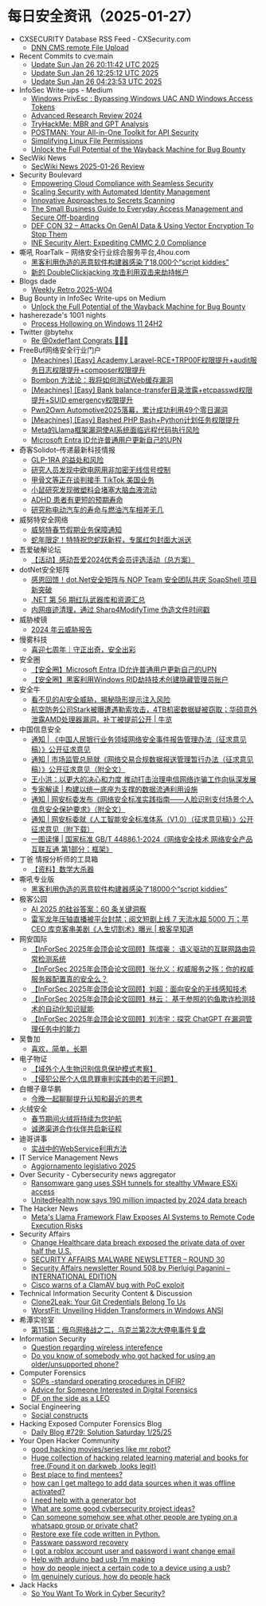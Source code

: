 # 每日安全资讯（2025-01-27）

- CXSECURITY Database RSS Feed - CXSecurity.com
  - [DNN CMS  remote File Upload](https://cxsecurity.com/issue/WLB-2025010026)
- Recent Commits to cve:main
  - [Update Sun Jan 26 20:11:42 UTC 2025](https://github.com/trickest/cve/commit/f22674c92d9c9d36dc7fccc765ad1a5cd605dddd)
  - [Update Sun Jan 26 12:25:12 UTC 2025](https://github.com/trickest/cve/commit/d08b1078577025607e08eeed5db925268172e62f)
  - [Update Sun Jan 26 04:23:53 UTC 2025](https://github.com/trickest/cve/commit/4054876b4ba4a47e7bcfa06db4f05bdb490c72b7)
- InfoSec Write-ups - Medium
  - [Windows PrivEsc : Bypassing Windows UAC AND Windows Access Tokens](https://infosecwriteups.com/windows-privesc-bypassing-windows-uac-and-windows-access-tokens-91a155cf636e?source=rss----7b722bfd1b8d---4)
  - [Advanced Research Review 2024](https://infosecwriteups.com/advanced-research-review-2024-a06cfac85142?source=rss----7b722bfd1b8d---4)
  - [TryHackMe: MBR and GPT Analysis](https://infosecwriteups.com/tryhackme-mbr-and-gpt-analysis-81fa23b2ae72?source=rss----7b722bfd1b8d---4)
  - [POSTMAN: Your All-in-One Toolkit for API Security](https://infosecwriteups.com/postman-your-all-in-one-toolkit-for-api-security-5f7543fe11b1?source=rss----7b722bfd1b8d---4)
  - [Simplifying Linux File Permissions](https://infosecwriteups.com/simplifying-linux-file-permissions-006b03a29afc?source=rss----7b722bfd1b8d---4)
  - [Unlock the Full Potential of the Wayback Machine for Bug Bounty](https://infosecwriteups.com/unlock-the-full-potential-of-the-wayback-machine-for-bug-bounty-8b6f57e2637d?source=rss----7b722bfd1b8d---4)
- SecWiki News
  - [SecWiki News 2025-01-26 Review](http://www.sec-wiki.com/?2025-01-26)
- Security Boulevard
  - [Empowering Cloud Compliance with Seamless Security](https://securityboulevard.com/2025/01/empowering-cloud-compliance-with-seamless-security/)
  - [Scaling Security with Automated Identity Management](https://securityboulevard.com/2025/01/scaling-security-with-automated-identity-management/)
  - [Innovative Approaches to Secrets Scanning](https://securityboulevard.com/2025/01/innovative-approaches-to-secrets-scanning/)
  - [The Small Business Guide to Everyday Access Management and Secure Off-boarding](https://securityboulevard.com/2025/01/the-small-business-guide-to-everyday-access-management-and-secure-off-boarding/)
  - [DEF CON 32 – Attacks On GenAI Data & Using Vector Encryption To Stop Them](https://securityboulevard.com/2025/01/def-con-32-attacks-on-genai-data-using-vector-encryption-to-stop-them/)
  - [INE Security Alert: Expediting CMMC 2.0 Compliance](https://securityboulevard.com/2025/01/ine-security-alert-expediting-cmmc-2-0-compliance/)
- 嘶吼 RoarTalk – 网络安全行业综合服务平台,4hou.com
  - [黑客利用伪造的恶意软件构建器感染了18,000个“script kiddies”](https://www.4hou.com/posts/yzAR)
  - [新的 DoubleClickjacking 攻击利用双击来劫持帐户](https://www.4hou.com/posts/vwJn)
- Blogs  dade
  - [Weekly Retro 2025-W04](https://0xda.de/blog/2025/01/weekly-retro-2025-w04/)
- Bug Bounty in InfoSec Write-ups on Medium
  - [Unlock the Full Potential of the Wayback Machine for Bug Bounty](https://infosecwriteups.com/unlock-the-full-potential-of-the-wayback-machine-for-bug-bounty-8b6f57e2637d?source=rss----7b722bfd1b8d--bug_bounty)
- hasherezade's 1001 nights
  - [Process Hollowing on Windows 11 24H2](https://hshrzd.wordpress.com/2025/01/27/process-hollowing-on-windows-11-24h2/)
- Twitter @bytehx
  - [Re @0xdef1ant Congrats 🎉🎉🎉](https://x.com/bytehx343/status/1883378858269020361)
- FreeBuf网络安全行业门户
  - [[Meachines] [Easy] Academy Laravel-RCE+TRP00F权限提升+audit服务日志权限提升+composer权限提升](https://www.freebuf.com/articles/web/420868.html)
  - [Bombon 方法论：我将如何测试Web缓存漏洞](https://www.freebuf.com/articles/web/420867.html)
  - [[Meachines] [Easy] Bank balance-transfer目录泄露+etcpasswd权限提升+SUID emergency权限提升](https://www.freebuf.com/articles/web/420863.html)
  - [Pwn2Own Automotive2025落幕，累计成功利用49个零日漏洞](https://www.freebuf.com/news/420848.html)
  - [[Meachines] [Easy] Bashed PHP Bash+Python计划任务权限提升](https://www.freebuf.com/articles/web/420843.html)
  - [Meta的Llama框架漏洞使AI系统面临远程代码执行风险](https://www.freebuf.com/vuls/420864.html)
  - [Microsoft Entra ID允许普通用户更新自己的UPN](https://www.freebuf.com/news/420832.html)
- 奇客Solidot–传递最新科技情报
  - [GLP-1RA 的益处和风险](https://www.solidot.org/story?sid=80431)
  - [研究人员发现中欧电网用非加密无线信号控制](https://www.solidot.org/story?sid=80430)
  - [甲骨文等正在谈判接手 TikTok 美国业务](https://www.solidot.org/story?sid=80428)
  - [小鼠研究发现微塑料会堵塞大脑血液流动](https://www.solidot.org/story?sid=80427)
  - [ADHD 患者有更短的预期寿命](https://www.solidot.org/story?sid=80426)
  - [研究称电动汽车的寿命与燃油汽车相差无几](https://www.solidot.org/story?sid=80425)
- 威努特安全网络
  - [威努特春节假期业务保障通知](https://mp.weixin.qq.com/s?__biz=MzAwNTgyODU3NQ==&mid=2651130894&idx=1&sn=a739a4aa1a6a2ba1ed852c001b054cac&chksm=80e716beb7909fa8843b696e0efcf422e23be1815fd7fbc7f4daca4d26fd047631f3160f831e&scene=58&subscene=0#rd)
  - [蛇年限定！特特祝您蛇跃新程，专属红包封面大派送](https://mp.weixin.qq.com/s?__biz=MzAwNTgyODU3NQ==&mid=2651130893&idx=1&sn=93968e179aca1422e0b570785a21350a&chksm=80e716bdb7909fabc3fa203233b7fe9dea90e57a1941fca61e177b66b0e669412cb233f32eac&scene=58&subscene=0#rd)
- 吾爱破解论坛
  - [【活动】感动吾爱2024优秀会员评选活动（总方案）](https://mp.weixin.qq.com/s?__biz=MjM5Mjc3MDM2Mw==&mid=2651141640&idx=1&sn=c7380d0293c9463bb911500de75e6466&chksm=bd50a65c8a272f4a8312beef94ff17af41e1da141c344f6e9a4f5297c2be895e52abecf53ef3&scene=58&subscene=0#rd)
- dotNet安全矩阵
  - [感恩回馈！dot.Net安全矩阵与 NOP Team 安全团队共庆 SoapShell 项目新突破](https://mp.weixin.qq.com/s?__biz=MzUyOTc3NTQ5MA==&mid=2247498461&idx=1&sn=c89203d98fd373a5323694401d4eee08&chksm=fa595430cd2edd26502b5d69a1747efcd9ce1cb574936412319dc22ee9b8eeae7e24972e0751&scene=58&subscene=0#rd)
  - [.NET 第 56 期红队武器库和资源汇总](https://mp.weixin.qq.com/s?__biz=MzUyOTc3NTQ5MA==&mid=2247498461&idx=2&sn=60a67fa4d6b0ab13ce54974a473dfcab&chksm=fa595430cd2edd265f6d792bb13109ecef4975bbf86b6cbe3d23e6cefc38191e742bc24dd549&scene=58&subscene=0#rd)
  - [内网痕迹清理，通过 Sharp4ModifyTime 伪造文件时间戳](https://mp.weixin.qq.com/s?__biz=MzUyOTc3NTQ5MA==&mid=2247498461&idx=3&sn=2626f54c3fe728d0e72c4b26794f1458&chksm=fa595430cd2edd26a574fe2967cd3ed4ca807ba91f50806c2e0a4b1a9f6ac27d109181aadb58&scene=58&subscene=0#rd)
- 威胁棱镜
  - [2024 年云威胁报告](https://mp.weixin.qq.com/s?__biz=MzkyMzE5ODExNQ==&mid=2247487641&idx=1&sn=a8898a47e93d5fab2dcffdfc8e8f4d37&chksm=c1e9e755f69e6e439ce0173ca28cc38881d507533e17d3e4e34bdf6bf25b87d406b04f9ea080&scene=58&subscene=0#rd)
- 慢雾科技
  - [喜迎七周年｜守正出奇，安全出彩](https://mp.weixin.qq.com/s?__biz=MzU4ODQ3NTM2OA==&mid=2247501022&idx=1&sn=9b1b6cacc81fcfd8cbe9cc1b220e1832&chksm=fddeba59caa9334f36aab17997af5899a4932950b03dd231b9d922dd6d8c0944f18b1e8729c3&scene=58&subscene=0#rd)
- 安全圈
  - [【安全圈】Microsoft Entra ID允许普通用户更新自己的UPN](https://mp.weixin.qq.com/s?__biz=MzIzMzE4NDU1OQ==&mid=2652067622&idx=2&sn=a56656b05bfd9f42f777c577cffe85e3&chksm=f36e7b66c419f2708526e2e4cf320f327b2b10e54589e7f1f7332c0aaab95c830b6fe1e99286&scene=58&subscene=0#rd)
  - [【安全圈】黑客利用Windows RID劫持技术创建隐藏管理员账户](https://mp.weixin.qq.com/s?__biz=MzIzMzE4NDU1OQ==&mid=2652067622&idx=3&sn=ad95819ae6f36cb189f9da9618fff556&chksm=f36e7b66c419f270b763f53a6b467d57fb473ad42b2f070ef2b5ef85e28fe5a6a216883110c8&scene=58&subscene=0#rd)
- 安全牛
  - [看不见的AI安全威胁，揭秘隐形提示注入风险](https://mp.weixin.qq.com/s?__biz=MjM5Njc3NjM4MA==&mid=2651134990&idx=1&sn=701c1c672e4859e10d8a989e92cfb9b5&chksm=bd15acdd8a6225cb5ec58575e05024b4512f90cf414c4929ea5550ca0ce63abe76610f3c4bcb&scene=58&subscene=0#rd)
  - [航空防务公司Stark被曝遭遇勒索攻击，4TB机密数据疑被窃取；华硕意外泄露AMD处理器漏洞，补丁被提前公开 | 牛览](https://mp.weixin.qq.com/s?__biz=MjM5Njc3NjM4MA==&mid=2651134990&idx=2&sn=58403bc9b1f187d4eeb8a0040555e426&chksm=bd15acdd8a6225cb148a4aac712178ac0f5b93c6a31929a25b66f04ad2541cae3e31269ab937&scene=58&subscene=0#rd)
- 中国信息安全
  - [通知 | 《中国人民银行业务领域网络安全事件报告管理办法（征求意见稿）》公开征求意见](https://mp.weixin.qq.com/s?__biz=MzA5MzE5MDAzOA==&mid=2664235817&idx=1&sn=fc21c6dca1cb7fc755540bf1a276b4b8&chksm=8b5801d0bc2f88c64b2b33a32ff1a4843f115dc87b187875b035e581478bac28fa6bbd2edce9&scene=58&subscene=0#rd)
  - [通知 | 市场监管总局就《网络交易合规数据报送管理暂行办法（征求意见稿）》公开征求意见（附全文）](https://mp.weixin.qq.com/s?__biz=MzA5MzE5MDAzOA==&mid=2664235817&idx=2&sn=06ab12bffe83179be743b7574a46733f&chksm=8b5801d0bc2f88c60c136de3cf22a57e9bf3c67399afa6460b98658f345884af8af9f9530e65&scene=58&subscene=0#rd)
  - [王小洪：以更大的决心和力度 推动打击治理电信网络诈骗工作向纵深发展](https://mp.weixin.qq.com/s?__biz=MzA5MzE5MDAzOA==&mid=2664235817&idx=3&sn=a50ca75a1c03205901b7729871f25d56&chksm=8b5801d0bc2f88c61f7af6b54d6e354c22a2a5efd4fde9f1e076a1e06c36c2d5c59c916711ad&scene=58&subscene=0#rd)
  - [专家解读 | 构建以统一底座为支撑的数据流通利用设施](https://mp.weixin.qq.com/s?__biz=MzA5MzE5MDAzOA==&mid=2664235817&idx=4&sn=5076068c4750dd6b85b48aa9607d94b1&chksm=8b5801d0bc2f88c6579c93f85b9547010ec4fef616426845f7307a2f90ba0776caf33093fc32&scene=58&subscene=0#rd)
  - [通知 | 网安标委发布《网络安全标准实践指南——人脸识别支付场景个人信息安全保护要求》（附全文）](https://mp.weixin.qq.com/s?__biz=MzA5MzE5MDAzOA==&mid=2664235817&idx=5&sn=be29f8aa62961fd03e70b0971dd8282d&chksm=8b5801d0bc2f88c6f066bb15865a68ae0fcd446f4e1d5e2d09e8e7280ec917f3de8e84e77638&scene=58&subscene=0#rd)
  - [通知 | 网安标委就《人工智能安全标准体系（V1.0）（征求意见稿）》公开征求意见（附下载）](https://mp.weixin.qq.com/s?__biz=MzA5MzE5MDAzOA==&mid=2664235817&idx=6&sn=70f1d6b8d5331b791b6625561bb8d084&chksm=8b5801d0bc2f88c6f5531c9b3013de16ecdbd285242b3a7d9b224e56752ab1c7ef4b1bd671f8&scene=58&subscene=0#rd)
  - [一图读懂 | 国家标准 GB/T 44886.1-2024《网络安全技术 网络安全产品互联互通 第1部分：框架》](https://mp.weixin.qq.com/s?__biz=MzA5MzE5MDAzOA==&mid=2664235817&idx=7&sn=d60847ac4d75129f5c475ff4f947f02b&chksm=8b5801d0bc2f88c64b2abdb1d1f4dcf8620e389597584c19fc47849b0b65a88f77183078abde&scene=58&subscene=0#rd)
- 丁爸 情报分析师的工具箱
  - [【资料】数学大杀器](https://mp.weixin.qq.com/s?__biz=MzI2MTE0NTE3Mw==&mid=2651148696&idx=1&sn=898da3a09a42c00a39a6f4178656ff59&chksm=f1af26a2c6d8afb4fb5ba4db233123601088c22139ec75c8e7c53136ed50505603f230c105ae&scene=58&subscene=0#rd)
- 嘶吼专业版
  - [黑客利用伪造的恶意软件构建器感染了18000个“script kiddies”](https://mp.weixin.qq.com/s?__biz=MzI0MDY1MDU4MQ==&mid=2247580992&idx=1&sn=d64510306e9db3532091d13213d4b0ef&chksm=e9146d7ade63e46c7077b4b663c858f41dc3369b4ed1d4dadd5718249441857a6a2dbd2bc693&scene=58&subscene=0#rd)
- 极客公园
  - [AI 2025 的硅谷答案：60 条关键洞察](https://mp.weixin.qq.com/s?__biz=MTMwNDMwODQ0MQ==&mid=2653072853&idx=1&sn=264541a441694d5b98b8c1fd4c2e741c&chksm=7e57d063492059755041e560b50e916fa65df25e081a78c7cf689a694849dbbbf5147f212ab2&scene=58&subscene=0#rd)
  - [雷军龙年压轴直播被平台封禁；阅文短剧上线 7 天流水超 5000 万；苹 CEO 库克客串美剧《人生切割术》曝光 | 极客早知道](https://mp.weixin.qq.com/s?__biz=MTMwNDMwODQ0MQ==&mid=2653072840&idx=1&sn=1d72852808d7e99c644154b8b17f3396&chksm=7e57d07e492059689f222cd36fafa7a4b981548e2406a4907f7649f29414d437aba543b35147&scene=58&subscene=0#rd)
- 网安国际
  - [【InForSec 2025年会顶会论文回顾】陈熠豪： 语义驱动的互联网路由异常检测系统](https://mp.weixin.qq.com/s?__biz=MzA4ODYzMjU0NQ==&mid=2652317461&idx=1&sn=777cc0e34a153ddeb9a61aeeb97cb500&chksm=8bc4ba9bbcb3338d0e6d08f4448934f0ea1f378886cef1f7bbb083452f4197a84e9b5673bbd8&scene=58&subscene=0#rd)
  - [【InForSec 2025年会顶会论文回顾】张允义：权威服务之殇：你的权威服务器配置真的安全么？](https://mp.weixin.qq.com/s?__biz=MzA4ODYzMjU0NQ==&mid=2652317461&idx=2&sn=54da24564ffa3c07f1e7add2df9eb838&chksm=8bc4ba9bbcb3338d35bcb7d908867c9c8c15fd285e4b56fa6f28b69429bf1ccb45557acdfa39&scene=58&subscene=0#rd)
  - [【InForSec 2025年会顶会论文回顾】刘超：面向安全的无线感知技术](https://mp.weixin.qq.com/s?__biz=MzA4ODYzMjU0NQ==&mid=2652317461&idx=3&sn=f3f0dbe8a32fb4a3eb373ef17242552f&chksm=8bc4ba9bbcb3338d5b8f49b10b3fb3b5368b7f82ef18529e5924ccf52dd64b8d1c96657c6f35&scene=58&subscene=0#rd)
  - [【InForSec 2025年会顶会论文回顾】林云： 基于参照的钓鱼欺诈检测技术的自动化知识赋能](https://mp.weixin.qq.com/s?__biz=MzA4ODYzMjU0NQ==&mid=2652317461&idx=4&sn=1eb9c732f3567dab37b7614d41b959ef&chksm=8bc4ba9bbcb3338dec2da9d7a1ab5e37aa5af271e4b69a949d6a87d521b4a5e856e7269e02c3&scene=58&subscene=0#rd)
  - [【InForSec 2025年会顶会论文回顾】刘沛宇：探究 ChatGPT 在漏洞管理任务中的能力](https://mp.weixin.qq.com/s?__biz=MzA4ODYzMjU0NQ==&mid=2652317461&idx=5&sn=7becd6dc617d0acb19f79e2562a68616&chksm=8bc4ba9bbcb3338d471b5f27bb2983f32ebb8b14c928d3ddbf68b363b2b7a2700e9ca475d8bc&scene=58&subscene=0#rd)
- 吴鲁加
  - [喜欢，简单，长期](https://mp.weixin.qq.com/s?__biz=Mzg5NDY4ODM1MA==&mid=2247485159&idx=1&sn=f380bfe92c8a34de1efd46f61388b182&chksm=c01a8bd6f76d02c0279595a65a06ccf64607ece8164156c06c9f84a8931e3c69827cc002ef19&scene=58&subscene=0#rd)
- 电子物证
  - [【域外个人生物识别信息保护模式考察】](https://mp.weixin.qq.com/s?__biz=MzAwNDcwMDgzMA==&mid=2651048266&idx=1&sn=8334dbe01a95b5daf8e63ee699ada254&chksm=80d086bbb7a70fade14c6a8d0dce906ad10af5799f8393fe9a43ab628cbbb1d034b401020b9a&scene=58&subscene=0#rd)
  - [【侵犯公民个人信息罪审判实践中的若干问题】](https://mp.weixin.qq.com/s?__biz=MzAwNDcwMDgzMA==&mid=2651048266&idx=2&sn=1f9c690e7d098eef6acaf5815921e9b7&chksm=80d086bbb7a70fad571ce986ba0d665958fea2b1e596aa19575f34d88c816db0c9339a374a52&scene=58&subscene=0#rd)
- 白帽子章华鹏
  - [今晚一起聊聊提升认知和最近的思考](https://mp.weixin.qq.com/s?__biz=MzIyOTAxOTYwMw==&mid=2650236955&idx=1&sn=8727f67fded4278c8abd5fd3b2476443&chksm=f04ad2a7c73d5bb1a4a24843828005600ab641a02488e6c7920e86b55341f92ee103dbfade7e&scene=58&subscene=0#rd)
- 火绒安全
  - [春节期间火绒将持续为您护航](https://mp.weixin.qq.com/s?__biz=MzI3NjYzMDM1Mg==&mid=2247521917&idx=1&sn=e7a05b4ef346358b0fdb75511aab4db3&chksm=eb704842dc07c154240b11635ca9b61eecbb8c5b6156e882e68f819af8d39f6377d5bc72b5af&scene=58&subscene=0#rd)
  - [诚邀渠道合作伙伴共启新征程](https://mp.weixin.qq.com/s?__biz=MzI3NjYzMDM1Mg==&mid=2247521917&idx=2&sn=742c0d32b70556b96dfa343540c46342&chksm=eb704842dc07c154ffccdb4837b259ec39c35268890217c2498250f931a95febe081d7cebe18&scene=58&subscene=0#rd)
- 迪哥讲事
  - [实战中的WebService利⽤⽅法](https://mp.weixin.qq.com/s?__biz=MzIzMTIzNTM0MA==&mid=2247496952&idx=1&sn=fdb338f5ff8cf421424cfcc5c01bfbb7&chksm=e8a5fe9bdfd2778d4c2584e6f5e6b3ce81120dca35669befee62af7d00ae7ada9b06c0dc02fe&scene=58&subscene=0#rd)
- IT Service Management News
  - [Aggiornamento legislativo 2025](http://blog.cesaregallotti.it/2025/01/aggiornamento-legislativo-2025.html)
- Over Security - Cybersecurity news aggregator
  - [Ransomware gang uses SSH tunnels for stealthy VMware ESXi access](https://www.bleepingcomputer.com/news/security/ransomware-gang-uses-ssh-tunnels-for-stealthy-vmware-esxi-access/)
  - [UnitedHealth now says 190 million impacted by 2024 data breach](https://www.bleepingcomputer.com/news/security/unitedhealth-now-says-190-million-impacted-by-2024-data-breach/)
- The Hacker News
  - [Meta's Llama Framework Flaw Exposes AI Systems to Remote Code Execution Risks](https://thehackernews.com/2025/01/metas-llama-framework-flaw-exposes-ai.html)
- Security Affairs
  - [Change Healthcare data breach exposed the private data of over half the U.S.](https://securityaffairs.com/173467/data-breach/change-healthcare-data-breach-190m-people.html)
  - [SECURITY AFFAIRS MALWARE NEWSLETTER – ROUND 30](https://securityaffairs.com/173461/malware/security-affairs-malware-newsletter-round-30.html)
  - [Security Affairs newsletter Round 508 by Pierluigi Paganini – INTERNATIONAL EDITION](https://securityaffairs.com/173454/breaking-news/security-affairs-newsletter-round-508-by-pierluigi-paganini-international-edition.html)
  - [Cisco warns of a ClamAV bug with PoC exploit](https://securityaffairs.com/173446/uncategorized/cisco-fixed-clamav-dos-flaw.html)
- Technical Information Security Content & Discussion
  - [Clone2Leak: Your Git Credentials Belong To Us](https://www.reddit.com/r/netsec/comments/1iagp0v/clone2leak_your_git_credentials_belong_to_us/)
  - [WorstFit: Unveiling Hidden Transformers in Windows ANSI](https://www.reddit.com/r/netsec/comments/1iarjw6/worstfit_unveiling_hidden_transformers_in_windows/)
- 希潭实验室
  - [第115篇：俄乌网络战之二，乌克兰第2次大停电事件复盘](https://mp.weixin.qq.com/s?__biz=MzkzMjI1NjI3Ng==&mid=2247487377&idx=1&sn=f529c0ec1eb1c2822155f2a03f0c7fbd&chksm=c25fc0eaf52849fc0d9633208b5bad2676a3b64410c0fe687f919721bb83b607980f9a97c200&scene=58&subscene=0#rd)
- Information Security
  - [Question regarding wireless interefence](https://www.reddit.com/r/Information_Security/comments/1iakb4j/question_regarding_wireless_interefence/)
  - [Do you know of somebody who got hacked for using an older/unsupported phone?](https://www.reddit.com/r/Information_Security/comments/1iasbmc/do_you_know_of_somebody_who_got_hacked_for_using/)
- Computer Forensics
  - [SOPs -standard operating procedures in DFIR?](https://www.reddit.com/r/computerforensics/comments/1iap5m1/sops_standard_operating_procedures_in_dfir/)
  - [Advice for Someone Interested in Digital Forensics](https://www.reddit.com/r/computerforensics/comments/1ia9pmk/advice_for_someone_interested_in_digital_forensics/)
  - [DF on the side as a LEO](https://www.reddit.com/r/computerforensics/comments/1ia5vc7/df_on_the_side_as_a_leo/)
- Social Engineering
  - [Social constructs](https://www.reddit.com/r/SocialEngineering/comments/1ianqbu/social_constructs/)
- Hacking Exposed Computer Forensics Blog
  - [Daily Blog #729: Solution Saturday 1/25/25](https://www.hecfblog.com/2025/01/daily-bloh-729-solution-saturday-12525.html)
- Your Open Hacker Community
  - [good hacking movies/series like mr robot?](https://www.reddit.com/r/HowToHack/comments/1iahrnk/good_hacking_moviesseries_like_mr_robot/)
  - [Huge collection of hacking related learning material and books for free.(Found it on darkweb ,looks legit)](https://www.reddit.com/r/HowToHack/comments/1ias0x4/huge_collection_of_hacking_related_learning/)
  - [Best place to find mentees?](https://www.reddit.com/r/HowToHack/comments/1iadjac/best_place_to_find_mentees/)
  - [how can I get maltego to add data sources when it was offline activated?](https://www.reddit.com/r/HowToHack/comments/1iat8pa/how_can_i_get_maltego_to_add_data_sources_when_it/)
  - [I need help with a generator bot](https://www.reddit.com/r/HowToHack/comments/1iaseq6/i_need_help_with_a_generator_bot/)
  - [What are some good cybersecurity project ideas?](https://www.reddit.com/r/HowToHack/comments/1iar1c2/what_are_some_good_cybersecurity_project_ideas/)
  - [Can someone somehow see what other people are typing on a whatsapp group or private chat?](https://www.reddit.com/r/HowToHack/comments/1iaqkds/can_someone_somehow_see_what_other_people_are/)
  - [Restore exe file code written in Python.](https://www.reddit.com/r/HowToHack/comments/1iaje21/restore_exe_file_code_written_in_python/)
  - [Passware password recovery](https://www.reddit.com/r/HowToHack/comments/1ia4c8z/passware_password_recovery/)
  - [I got a roblox account user and password i want change email](https://www.reddit.com/r/HowToHack/comments/1iarpig/i_got_a_roblox_account_user_and_password_i_want/)
  - [Help with arduino bad usb I’m making](https://www.reddit.com/r/HowToHack/comments/1ia6d1w/help_with_arduino_bad_usb_im_making/)
  - [how do people inject a certain code to a device using a usb?](https://www.reddit.com/r/HowToHack/comments/1ia3sls/how_do_people_inject_a_certain_code_to_a_device/)
  - [Im genuinely curious, how do people hack](https://www.reddit.com/r/HowToHack/comments/1ia3j94/im_genuinely_curious_how_do_people_hack/)
- Jack Hacks
  - [So You Want To Work in Cyber Security?](https://jhalon.github.io/breaking-into-cyber-security/)
